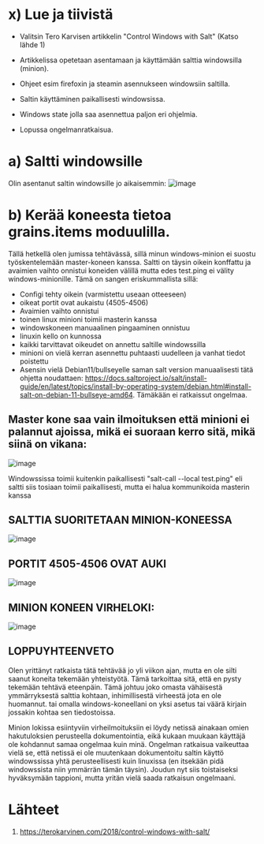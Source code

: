 # x) Lue ja tiivistä

- Valitsin Tero Karvisen artikkelin "Control Windows with Salt" (Katso lähde 1)

- Artikkelissa opetetaan asentamaan ja käyttämään salttia windowsilla (minion).
- Ohjeet esim firefoxin ja steamin asennukseen windowsiin saltilla.
- Saltin käyttäminen paikallisesti windowsissa.
- Windows state jolla saa asennettua paljon eri ohjelmia.
- Lopussa ongelmanratkaisua.


# a) Saltti windowsille

Olin asentanut saltin windowsille jo aikaisemmin:
![image](https://github.com/JereKokko02/Palvelinten-hallinta/assets/165003744/95c496f2-aa76-4253-b830-fdd159a733db)


# b) Kerää koneesta tietoa grains.items moduulilla.

Tällä hetkellä olen jumissa tehtävässä, sillä minun windows-minion ei suostu työskentelemään master-koneen kanssa. Saltti on täysin oikein konffattu ja avaimien vaihto onnistui koneiden välillä mutta edes test.ping ei välity windows-minionille. Tämä on sangen eriskummallista sillä:

- Configi tehty oikein (varmistettu useaan otteeseen)
- oikeat portit ovat aukaistu (4505-4506)
- Avaimien vaihto onnistui
- toinen linux minioni toimii masterin kanssa
- windowskoneen manuaalinen pingaaminen onnistuu
- linuxin kello on kunnossa
- kaikki tarvittavat oikeudet on annettu saltille windowssilla
- minioni on vielä kerran asennettu puhtaasti uudelleen ja vanhat tiedot poistettu
- Asensin vielä Debian11/bullseyelle saman salt version manuaalisesti tätä ohjetta noudattaen: https://docs.saltproject.io/salt/install-guide/en/latest/topics/install-by-operating-system/debian.html#install-salt-on-debian-11-bullseye-amd64. Tämäkään ei ratkaissut ongelmaa.




## Master kone saa vain ilmoituksen että minioni ei palannut ajoissa, mikä ei suoraan kerro sitä, mikä siinä on vikana:

![image](https://github.com/JereKokko02/Palvelinten-hallinta/assets/165003744/8b044cf4-c1cb-437d-9e50-f058eb22f3b1)

Windowssissa toimii kuitenkin paikallisesti "salt-call --local test.ping" eli saltti siis tosiaan toimii paikallisesti, mutta ei halua kommunikoida masterin kanssa


## SALTTIA SUORITETAAN MINION-KONEESSA

![image](https://github.com/JereKokko02/Palvelinten-hallinta/assets/165003744/630b8851-f993-4451-a51b-46070f34aa74)

## PORTIT 4505-4506 OVAT AUKI 

![image](https://github.com/JereKokko02/Palvelinten-hallinta/assets/165003744/e2da4162-3874-45da-8119-9cd6ceb71c58)

## MINION KONEEN VIRHELOKI:

![image](https://github.com/JereKokko02/Palvelinten-hallinta/assets/165003744/8c8091ee-1ad6-42d0-9f01-643e653afb91)

## LOPPUYHTEENVETO

Olen yrittänyt ratkaista tätä tehtävää jo yli viikon ajan, mutta en ole silti saanut koneita tekemään yhteistyötä. Tämä tarkoittaa sitä, että en pysty tekemään tehtävä eteenpäin. Tämä johtuu joko omasta vähäisestä ymmärryksestä salttia kohtaan, inhimillisestä virheestä jota en ole huomannut. tai omalla windows-koneellani on yksi asetus tai väärä kirjain jossakin kohtaa sen tiedostoissa.

Minion lokissa esiintyviin virheilmoituksiin ei löydy netissä ainakaan omien hakutuloksien perusteella dokumentointia, eikä kukaan muukaan käyttäjä ole kohdannut samaa ongelmaa kuin minä. Ongelman ratkaisua vaikeuttaa vielä se, että netissä ei ole muutenkaan dokumentoitu saltin käyttö windowssissa yhtä perusteellisesti kuin linuxissa (en itsekään pidä windowssista niin ymmärrän tämän täysin). Joudun nyt siis toistaiseksi hyväksymään tappioni, mutta yritän vielä saada ratkaisun ongelmaani.




























# Lähteet

1. https://terokarvinen.com/2018/control-windows-with-salt/
